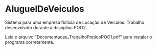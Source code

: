 # AluguelDeVeiculos
Sistema para uma empresa fictícia de Locação de Veículos. Trabalho desenvolvido durante a disciplina POO2. 

Leia o arquivo "Documentacao_TrabalhoPraticoPOO1.pdf" para instalar o programa corretamente.
